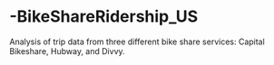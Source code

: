 # -BikeShareRidership_US
Analysis of trip data from three different bike share services: Capital Bikeshare, Hubway, and Divvy.
